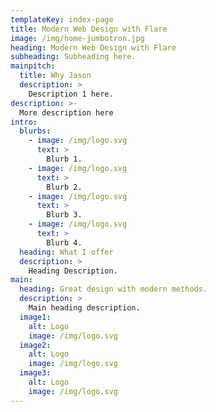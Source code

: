 ```yaml
---
templateKey: index-page
title: Modern Web Design with Flare
image: /img/home-jumbotron.jpg
heading: Modern Web Design with Flare
subheading: Subheading here.
mainpitch:
  title: Why Jason
  description: >
    Description 1 here.
description: >-
  More description here
intro:
  blurbs:
    - image: /img/logo.svg
      text: >
        Blurb 1.
    - image: /img/logo.svg
      text: >
        Blurb 2.
    - image: /img/logo.svg
      text: >
        Blurb 3.
    - image: /img/logo.svg
      text: >
        Blurb 4.
  heading: What I offer
  description: >
    Heading Description.
main:
  heading: Great design with modern methods.
  description: >
    Main heading description.
  image1:
    alt: Logo
    image: /img/logo.svg
  image2:
    alt: Logo
    image: /img/logo.svg
  image3:
    alt: Logo
    image: /img/logo.svg
---
```

